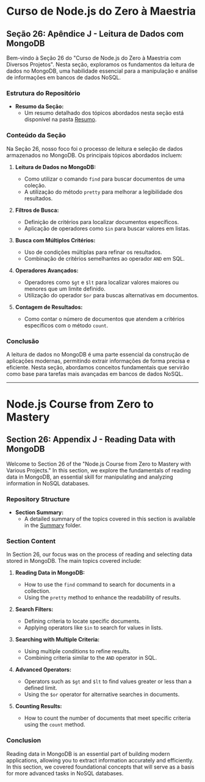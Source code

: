 # Curso de Node.js do Zero à Maestria

## Seção 26: Apêndice J - Leitura de Dados com MongoDB

Bem-vindo à Seção 26 do "Curso de Node.js do Zero à Maestria com Diversos Projetos". Nesta seção, exploramos os fundamentos da leitura de dados no MongoDB, uma habilidade essencial para a manipulação e análise de informações em bancos de dados NoSQL.

### Estrutura do Repositório

- **Resumo da Seção:**
  - Um resumo detalhado dos tópicos abordados nesta seção está disponível na pasta [Resumo](./RESUMO/).

### Conteúdo da Seção

Na Seção 26, nosso foco foi o processo de leitura e seleção de dados armazenados no MongoDB. Os principais tópicos abordados incluem:

1. **Leitura de Dados no MongoDB:**

   - Como utilizar o comando `find` para buscar documentos de uma coleção.
   - A utilização do método `pretty` para melhorar a legibilidade dos resultados.

2. **Filtros de Busca:**

   - Definição de critérios para localizar documentos específicos.
   - Aplicação de operadores como `$in` para buscar valores em listas.

3. **Busca com Múltiplos Critérios:**

   - Uso de condições múltiplas para refinar os resultados.
   - Combinação de critérios semelhantes ao operador `AND` em SQL.

4. **Operadores Avançados:**

   - Operadores como `$gt` e `$lt` para localizar valores maiores ou menores que um limite definido.
   - Utilização do operador `$or` para buscas alternativas em documentos.

5. **Contagem de Resultados:**
   - Como contar o número de documentos que atendem a critérios específicos com o método `count`.

### Conclusão

A leitura de dados no MongoDB é uma parte essencial da construção de aplicações modernas, permitindo extrair informações de forma precisa e eficiente. Nesta seção, abordamos conceitos fundamentais que servirão como base para tarefas mais avançadas em bancos de dados NoSQL.

---

# Node.js Course from Zero to Mastery

## Section 26: Appendix J - Reading Data with MongoDB

Welcome to Section 26 of the "Node.js Course from Zero to Mastery with Various Projects." In this section, we explore the fundamentals of reading data in MongoDB, an essential skill for manipulating and analyzing information in NoSQL databases.

### Repository Structure

- **Section Summary:**
  - A detailed summary of the topics covered in this section is available in the [Summary](./RESUMO/) folder.

### Section Content

In Section 26, our focus was on the process of reading and selecting data stored in MongoDB. The main topics covered include:

1. **Reading Data in MongoDB:**

   - How to use the `find` command to search for documents in a collection.
   - Using the `pretty` method to enhance the readability of results.

2. **Search Filters:**

   - Defining criteria to locate specific documents.
   - Applying operators like `$in` to search for values in lists.

3. **Searching with Multiple Criteria:**

   - Using multiple conditions to refine results.
   - Combining criteria similar to the `AND` operator in SQL.

4. **Advanced Operators:**

   - Operators such as `$gt` and `$lt` to find values greater or less than a defined limit.
   - Using the `$or` operator for alternative searches in documents.

5. **Counting Results:**
   - How to count the number of documents that meet specific criteria using the `count` method.

### Conclusion

Reading data in MongoDB is an essential part of building modern applications, allowing you to extract information accurately and efficiently. In this section, we covered foundational concepts that will serve as a basis for more advanced tasks in NoSQL databases.
